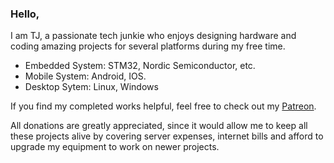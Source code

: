 ### Hello,

<!--
**tjstyle/tjstyle** is a ✨ _special_ ✨ repository because its `README.md` (this file) appears on your GitHub profile.

Here are some ideas to get you started:

- 🔭 I’m currently working on ...
- 🌱 I’m currently learning ...
- 👯 I’m looking to collaborate on ...
- 🤔 I’m looking for help with ...
- 💬 Ask me about ...
- 📫 How to reach me: ...
- 😄 Pronouns: ...
- ⚡ Fun fact: ...
-->
I am TJ, a passionate tech junkie who enjoys designing hardware and coding amazing projects for several 
platforms during my free time.

- Embedded System: STM32, Nordic Semiconductor, etc.
- Mobile System: Android, IOS.
- Desktop Sytem: Linux, Windows

If you find my completed works helpful, feel free to check out my [Patreon](https://patreon.com/tjstyle).

All donations are greatly appreciated, since it would allow me to keep all these projects alive
by covering server expenses, internet bills and afford to upgrade my equipment to work on newer projects.

